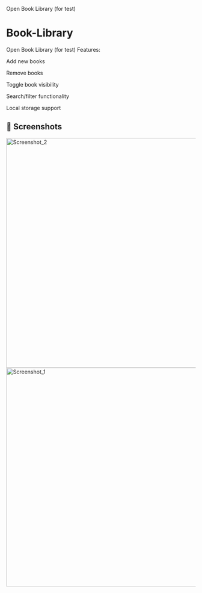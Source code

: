 
Open Book Library (for test)
# Book-Library
Open Book Library (for test)
Features:

Add new books

Remove books

Toggle book visibility

Search/filter functionality

Local storage support

## 📸 Screenshots

<img width="1346" height="611" alt="Screenshot_2" src="https://github.com/user-attachments/assets/752511b8-84ad-4ac5-80f0-6d6d466c21e5" />

 <img width="1305" height="582" alt="Screenshot_1" src="https://github.com/user-attachments/assets/9e3a8e40-fd6d-4566-b20e-b71fffb71c8b" />




